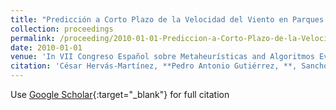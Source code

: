 ```yaml
---
title: "Predicción a Corto Plazo de la Velocidad del Viento en Parques Eólicos Mediante Redes Evolutivas de Unidades Producto"
collection: proceedings
permalink: /proceeding/2010-01-01-Prediccion-a-Corto-Plazo-de-la-Velocidad-del-Viento-en-Parques-Eolicos-Mediante-Redes-Evolutivas-de-Unidades-Producto
date: 2010-01-01
venue: 'In VII Congreso Español sobre Metaheurísticas and Algoritmos Evolutivos y Bioinspirados (MAEB2010)'
citation: 'César Hervás-Martínez, **Pedro Antonio Gutiérrez, **, Sancho Salcedo-Sanz, E. Ortíz García, , A. Portilla Figueras, , L. Prieto, &quot;Predicción a Corto Plazo de la Velocidad del Viento en Parques Eólicos Mediante Redes Evolutivas de Unidades Producto.&quot; In VII Congreso Español sobre Metaheurísticas and Algoritmos Evolutivos y Bioinspirados (MAEB2010), 2010, pp.235-242.'
---
```

Use [Google Scholar](https://scholar.google.com/scholar?q=Prediccion+a+Corto+Plazo+de+la+Velocidad+del+Viento+en+Parques+Eolicos+Mediante+Redes+Evolutivas+de+Unidades+Producto){:target="_blank"} for full citation